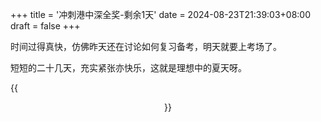 +++
title = '冲刺港中深全奖-剩余1天'
date = 2024-08-23T21:39:03+08:00
draft = false
+++

时间过得真快，仿佛昨天还在讨论如何复习备考，明天就要上考场了。

短短的二十几天，充实紧张亦快乐，这就是理想中的夏天呀。

{{<figure src="/images/bbq.jpg" height=550 align=center >}}